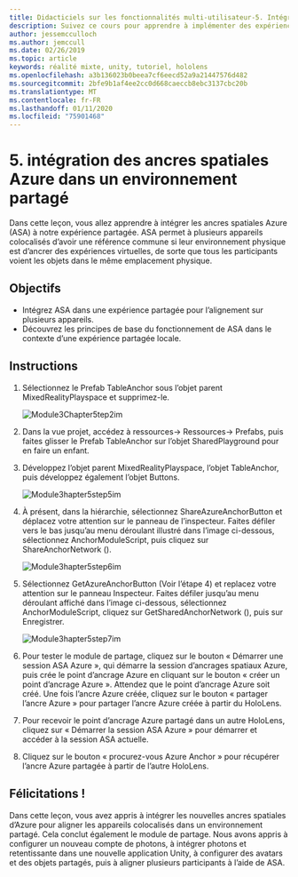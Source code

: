 ```yaml
---
title: Didacticiels sur les fonctionnalités multi-utilisateur-5. Intégration des ancres spatiales Azure dans un environnement partagé
description: Suivez ce cours pour apprendre à implémenter des expériences partagées multi-utilisateur dans une application HoloLens 2.
author: jessemcculloch
ms.author: jemccull
ms.date: 02/26/2019
ms.topic: article
keywords: réalité mixte, unity, tutoriel, hololens
ms.openlocfilehash: a3b136023b0beea7cf6eecd52a9a21447576d482
ms.sourcegitcommit: 2bfe9b1af4ee2cc0d668caeccb8ebc3137cbc20b
ms.translationtype: MT
ms.contentlocale: fr-FR
ms.lasthandoff: 01/11/2020
ms.locfileid: "75901468"
---
```

# <a name="5-integrating-azure-spatial-anchors-into-a-shared-experience"></a>5. intégration des ancres spatiales Azure dans un environnement partagé

Dans cette leçon, vous allez apprendre à intégrer les ancres spatiales Azure (ASA) à notre expérience partagée. ASA permet à plusieurs appareils colocalisés d’avoir une référence commune si leur environnement physique est d’ancrer des expériences virtuelles, de sorte que tous les participants voient les objets dans le même emplacement physique.

## <a name="objectives"></a>Objectifs

* Intégrez ASA dans une expérience partagée pour l’alignement sur plusieurs appareils.
* Découvrez les principes de base du fonctionnement de ASA dans le contexte d’une expérience partagée locale.

## <a name="instructions"></a>Instructions

1. Sélectionnez le Prefab TableAnchor sous l’objet parent MixedRealityPlayspace et supprimez-le.

    ![Module3Chapter5tep2im](images/module3chapter5step2im.PNG)

2. Dans la vue projet, accédez à ressources-> Ressources-> Prefabs, puis faites glisser le Prefab TableAnchor sur l’objet SharedPlayground pour en faire un enfant.

3. Développez l’objet parent MixedRealityPlayspace, l’objet TableAnchor, puis développez également l’objet Buttons.

    ![Module3hapter5step5im](images/module3chapter5step5im.PNG)

4. À présent, dans la hiérarchie, sélectionnez ShareAzureAnchorButton et déplacez votre attention sur le panneau de l’inspecteur. Faites défiler vers le bas jusqu’au menu déroulant illustré dans l’image ci-dessous, sélectionnez AnchorModuleScript, puis cliquez sur ShareAnchorNetwork ().

    ![Module3hapter5step6im](images/module3chapter5step6im.PNG)

5. Sélectionnez GetAzureAnchorButton (Voir l’étape 4) et replacez votre attention sur le panneau Inspecteur. Faites défiler jusqu’au menu déroulant affiché dans l’image ci-dessous, sélectionnez AnchorModuleScript, cliquez sur GetSharedAnchorNetwork (), puis sur Enregistrer.

    ![Module3hapter5step7im](images/module3chapter5step7im.PNG)

6. Pour tester le module de partage, cliquez sur le bouton « Démarrer une session ASA Azure », qui démarre la session d’ancrages spatiaux Azure, puis crée le point d’ancrage Azure en cliquant sur le bouton « créer un point d’ancrage Azure ». Attendez que le point d’ancrage Azure soit créé. Une fois l’ancre Azure créée, cliquez sur le bouton « partager l’ancre Azure » pour partager l’ancre Azure créée à partir du HoloLens.

7. Pour recevoir le point d’ancrage Azure partagé dans un autre HoloLens, cliquez sur « Démarrer la session ASA Azure » pour démarrer et accéder à la session ASA actuelle.

8. Cliquez sur le bouton « procurez-vous Azure Anchor » pour récupérer l’ancre Azure partagée à partir de l’autre HoloLens.

## <a name="congratulations"></a>Félicitations !

Dans cette leçon, vous avez appris à intégrer les nouvelles ancres spatiales d’Azure pour aligner les appareils colocalisés dans un environnement partagé. Cela conclut également le module de partage. Nous avons appris à configurer un nouveau compte de photons, à intégrer photons et retentissante dans une nouvelle application Unity, à configurer des avatars et des objets partagés, puis à aligner plusieurs participants à l’aide de ASA.
